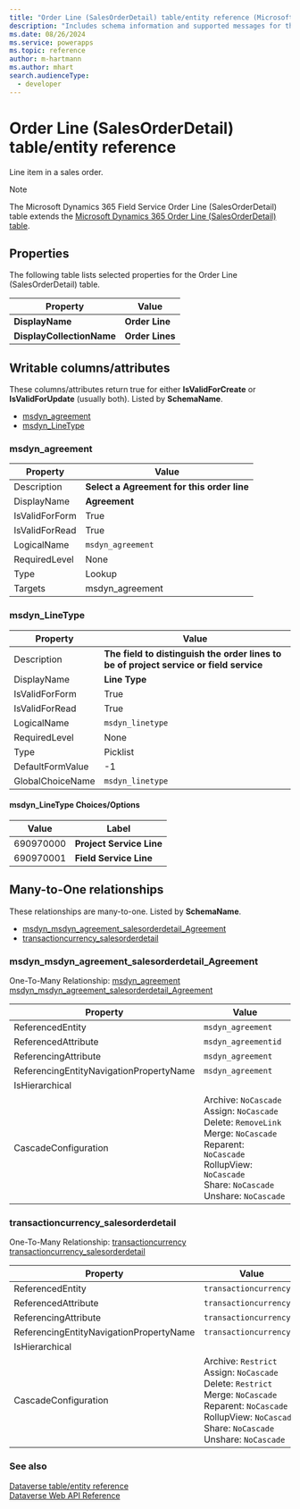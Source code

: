 ```yaml
---
title: "Order Line (SalesOrderDetail) table/entity reference (Microsoft Dynamics 365 Field Service)"
description: "Includes schema information and supported messages for the Order Line (SalesOrderDetail) table/entity with Microsoft Dynamics 365 Field Service."
ms.date: 08/26/2024
ms.service: powerapps
ms.topic: reference
author: m-hartmann
ms.author: mhart
search.audienceType: 
  - developer
---
```


# Order Line (SalesOrderDetail) table/entity reference

Line item in a sales order.

> [!NOTE]
> The Microsoft Dynamics 365 Field Service Order Line (SalesOrderDetail) table extends the [Microsoft Dynamics 365 Order Line (SalesOrderDetail) table](/dynamics365/developer/entities/salesorderdetail).


## Properties

The following table lists selected properties for the Order Line (SalesOrderDetail) table.

|Property|Value|
| --- | --- |
| **DisplayName** | **Order Line** |
| **DisplayCollectionName** | **Order Lines** |

## Writable columns/attributes

These columns/attributes return true for either **IsValidForCreate** or **IsValidForUpdate** (usually both). Listed by **SchemaName**.

- [msdyn_agreement](#BKMK_msdyn_agreement)
- [msdyn_LineType](#BKMK_msdyn_LineType)

### <a name="BKMK_msdyn_agreement"></a> msdyn_agreement

|Property|Value|
|---|---|
|Description|**Select a Agreement for this order line**|
|DisplayName|**Agreement**|
|IsValidForForm|True|
|IsValidForRead|True|
|LogicalName|`msdyn_agreement`|
|RequiredLevel|None|
|Type|Lookup|
|Targets|msdyn_agreement|

### <a name="BKMK_msdyn_LineType"></a> msdyn_LineType

|Property|Value|
|---|---|
|Description|**The field to distinguish the order lines to be of project service or field service**|
|DisplayName|**Line Type**|
|IsValidForForm|True|
|IsValidForRead|True|
|LogicalName|`msdyn_linetype`|
|RequiredLevel|None|
|Type|Picklist|
|DefaultFormValue|-1|
|GlobalChoiceName|`msdyn_linetype`|

#### msdyn_LineType Choices/Options

|Value|Label|
|---|---|
|690970000|**Project Service Line**|
|690970001|**Field Service Line**|


## Many-to-One relationships

These relationships are many-to-one. Listed by **SchemaName**.

- [msdyn_msdyn_agreement_salesorderdetail_Agreement](#BKMK_msdyn_msdyn_agreement_salesorderdetail_Agreement)
- [transactioncurrency_salesorderdetail](#BKMK_transactioncurrency_salesorderdetail)

### <a name="BKMK_msdyn_msdyn_agreement_salesorderdetail_Agreement"></a> msdyn_msdyn_agreement_salesorderdetail_Agreement

One-To-Many Relationship: [msdyn_agreement msdyn_msdyn_agreement_salesorderdetail_Agreement](msdyn_agreement.md#BKMK_msdyn_msdyn_agreement_salesorderdetail_Agreement)

|Property|Value|
|---|---|
|ReferencedEntity|`msdyn_agreement`|
|ReferencedAttribute|`msdyn_agreementid`|
|ReferencingAttribute|`msdyn_agreement`|
|ReferencingEntityNavigationPropertyName|`msdyn_agreement`|
|IsHierarchical||
|CascadeConfiguration|Archive: `NoCascade`<br />Assign: `NoCascade`<br />Delete: `RemoveLink`<br />Merge: `NoCascade`<br />Reparent: `NoCascade`<br />RollupView: `NoCascade`<br />Share: `NoCascade`<br />Unshare: `NoCascade`|

### <a name="BKMK_transactioncurrency_salesorderdetail"></a> transactioncurrency_salesorderdetail

One-To-Many Relationship: [transactioncurrency transactioncurrency_salesorderdetail](transactioncurrency.md#BKMK_transactioncurrency_salesorderdetail)

|Property|Value|
|---|---|
|ReferencedEntity|`transactioncurrency`|
|ReferencedAttribute|`transactioncurrencyid`|
|ReferencingAttribute|`transactioncurrencyid`|
|ReferencingEntityNavigationPropertyName|`transactioncurrencyid`|
|IsHierarchical||
|CascadeConfiguration|Archive: `Restrict`<br />Assign: `NoCascade`<br />Delete: `Restrict`<br />Merge: `NoCascade`<br />Reparent: `NoCascade`<br />RollupView: `NoCascade`<br />Share: `NoCascade`<br />Unshare: `NoCascade`|



### See also

[Dataverse table/entity reference](../about-entity-reference.md)  
[Dataverse Web API Reference](/power-apps/developer/data-platform/webapi/reference/about)   

